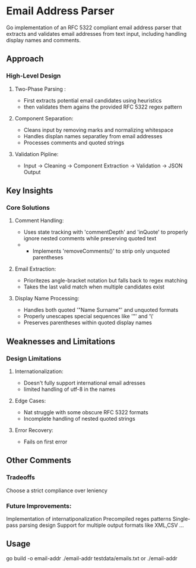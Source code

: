 # Email Address Parser
 Go implementation of an RFC 5322 compliant email address parser that extracts and validates email addresses from text input, including handling display names and comments.
 
## Approach

### High-Level Design

1. Two-Phase Parsing :
   - First extracts potential email candidates using heuristics
   - then validates them agains the provided RFC 5322 regex pattern

2. Component Separation:
   - Cleans input by removing marks and normalizing whitespace
   - Handles displan names separatley from email addresses
   - Processes comments and quoted strings

3. Validation Pipline:
   - Input → Cleaning → Component Extraction → Validation → JSON Output

## Key Insights

### Core Solutions

1. Comment Handling:
   - Uses state tracking with 'commentDepth' and 'inQuote' to properly ignore nested comments while preserving quoted text
   - - Implements 'removeComments()' to strip only unquoted parentheses

2. Email Extraction:
   - Prioritezes angle-bracket notation but falls back to regex matching
   - Takes the last valid match when multiple candidates exist

3. Display Name Processing:
   - Handles both quoted '"Name Surname"' and unquoted formats
   - Properly unescapes special sequences like '\"' and '\\'
   - Preserves parentheses within quoted display names

## Weaknesses and Limitations

### Design Limitations

1. Internationalization:
   - Doesn't fully support international email adresses
   - limited handling of utf-8 in the names

2. Edge Cases:
   - Nat struggle with some obscure RFC 5322 formats
   - Incomplete handling of nested quoted strings
3. Error Recovery:
   - Fails on first error

## Other Comments

### Tradeoffs 
Choose a strict compliance over leniency

### Future Improvements:
Implementation of internatiponalization
Precompiled reges patterns
Single-pass parsing design
Support for multiple output formats like XML,CSV ...

## Usage

go build -o email-addr
./email-addr testdata/emails.txt or ./email-addr <file-name>
